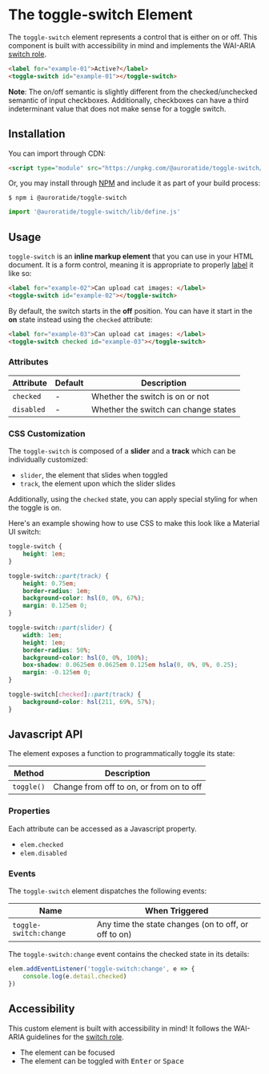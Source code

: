 # The toggle-switch Element

The `toggle-switch` element represents a control that is either on or off. This component is built with accessibility in mind and implements the WAI-ARIA [switch role](https://www.w3.org/TR/wai-aria-1.1/#switch).

<!--DEMO
<wc-demo>
    <label for="example-01">Active?</label>
    <toggle-switch id="example-01"></toggle-switch>
    <p id="example-01-output">Off</p>
</wc-demo>
<style>
    label, toggle-switch {
        vertical-align: middle;
    }
</style>
/DEMO-->

```html
<label for="example-01">Active?</label>
<toggle-switch id="example-01"></toggle-switch>
```

**Note**: The on/off semantic is slightly different from the checked/unchecked semantic of input checkboxes. Additionally, checkboxes can have a third indeterminant value that does not make sense for a toggle switch.

## Installation

You can import through CDN:

```html
<script type="module" src="https://unpkg.com/@auroratide/toggle-switch/lib/define.js"></script>
```

Or, you may install through [NPM](https://www.npmjs.com/package/@auroratide/toggle-switch) and include it as part of your build process:

```
$ npm i @auroratide/toggle-switch
```

```javascript
import '@auroratide/toggle-switch/lib/define.js'
```

## Usage

`toggle-switch` is an **inline markup element** that you can use in your HTML document. It is a form control, meaning it is appropriate to properly [label](https://html.spec.whatwg.org/#the-label-element) it like so:

```html
<label for="example-02">Can upload cat images: </label>
<toggle-switch id="example-02"></toggle-switch>
```

By default, the switch starts in the **off** position. You can have it start in the **on** state instead using the `checked` attribute:

```html
<label for="example-03">Can upload cat images: </label>
<toggle-switch checked id="example-03"></toggle-switch>
```

<!--DEMO
<wc-demo>
    <label for="example-03">Can upload cat images: </label>
    <toggle-switch checked id="example-03"></toggle-switch>
</wc-demo>
/DEMO-->

### Attributes

| Attribute | Default | Description |
| ------------- | --------- | ------------- |
| `checked` | - | Whether the switch is on or not |
| `disabled` | - | Whether the switch can change states |

### CSS Customization

The `toggle-switch` is composed of a **slider** and a **track** which can be individually customized:

* `slider`, the element that slides when toggled
* `track`, the element upon which the slider slides

Additionally, using the `checked` state, you can apply special styling for when the toggle is on.

Here's an example showing how to use CSS to make this look like a Material UI switch:

<!--DEMO
<wc-demo>
    <label for="fancy-switch">Fancy Switch</label>
    <toggle-switch id="fancy-switch"></toggle-switch>
    <style>
        #fancy-switch {
            height: 1em;
        }
        #fancy-switch::part(track) {
            height: 0.75em;
            border-radius: 1em;
            background-color: hsl(0, 0%, 67%);
            margin: 0.125em 0;
        }
        #fancy-switch::part(slider) {
            width: 1em;
            height: 1em;
            border-radius: 50%;
            background-color: hsl(0, 0%, 100%);
            box-shadow: 0.0625em 0.0625em 0.125em hsla(0, 0%, 0%, 0.25);
            margin: -0.125em 0;
        }
        #fancy-switch[checked]::part(track) {
            background-color: hsl(211, 69%, 57%);
        }
    </style>
</wc-demo>
/DEMO-->

```css
toggle-switch {
    height: 1em;
}

toggle-switch::part(track) {
    height: 0.75em;
    border-radius: 1em;
    background-color: hsl(0, 0%, 67%);
    margin: 0.125em 0;
}

toggle-switch::part(slider) {
    width: 1em;
    height: 1em;
    border-radius: 50%;
    background-color: hsl(0, 0%, 100%);
    box-shadow: 0.0625em 0.0625em 0.125em hsla(0, 0%, 0%, 0.25);
    margin: -0.125em 0;
}

toggle-switch[checked]::part(track) {
    background-color: hsl(211, 69%, 57%);
}
```

## Javascript API

The element exposes a function to programmatically toggle its state:

| Method | Description |
| ------------- | ------------- |
| `toggle()` | Change from off to on, or from on to off |

### Properties

Each attribute can be accessed as a Javascript property.

* `elem.checked`
* `elem.disabled`

### Events

The `toggle-switch` element dispatches the following events:

| Name | When Triggered |
| ------------- | ------------- |
| `toggle-switch:change` | Any time the state changes (on to off, or off to on) |

The `toggle-switch:change` event contains the checked state in its details:

```js
elem.addEventListener('toggle-switch:change', e => {
    console.log(e.detail.checked)
})
```

## Accessibility

This custom element is built with accessibility in mind! It follows the WAI-ARIA guidelines for the [switch role](https://www.w3.org/TR/wai-aria-1.1/#switch).

* The element can be focused
* The element can be toggled with <kbd>Enter</kbd> or <kbd>Space</kbd>
